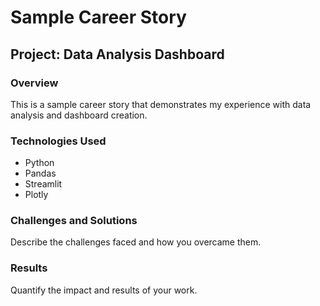 # Sample Career Story

## Project: Data Analysis Dashboard

### Overview
This is a sample career story that demonstrates my experience with data analysis and dashboard creation.

### Technologies Used
- Python
- Pandas
- Streamlit
- Plotly

### Challenges and Solutions
Describe the challenges faced and how you overcame them.

### Results
Quantify the impact and results of your work.
